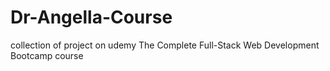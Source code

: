 # Dr-Angella-Course
collection of project on udemy The Complete Full-Stack Web Development Bootcamp course
